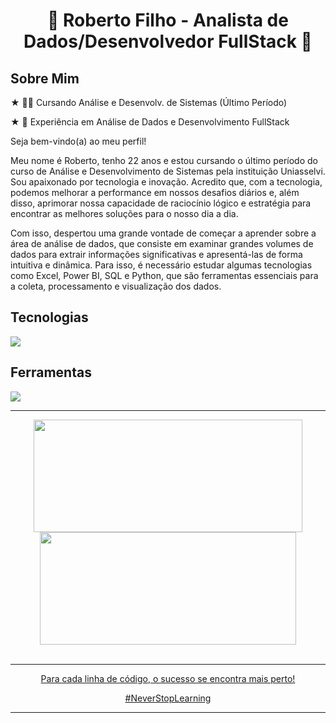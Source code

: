 <h1 align="center" display="inline">🚀 Roberto Filho - Analista de Dados/Desenvolvedor FullStack 🚀</h1>

## Sobre Mim

<p>★ 👨‍🎓 Cursando Análise e Desenvolv. de Sistemas (Último Período)</p>
<p>★ 💭 Experiência em Análise de Dados e Desenvolvimento FullStack</p>

Seja bem-vindo(a) ao meu perfil!

Meu nome é Roberto, tenho 22 anos e estou cursando o último período do curso de Análise e Desenvolvimento de Sistemas pela instituição Uniasselvi. Sou apaixonado por tecnologia e inovação. Acredito que, com a tecnologia, podemos melhorar a performance em nossos desafios diários e, além disso, aprimorar nossa capacidade de raciocínio lógico e estratégia para encontrar as melhores soluções para o nosso dia a dia.

Com isso, despertou uma grande vontade de começar a aprender sobre a área de análise de dados, que consiste em examinar grandes volumes de dados para extrair informações significativas e apresentá-las de forma intuitiva e dinâmica. Para isso, é necessário estudar algumas tecnologias como Excel, Power BI, SQL e Python, que são ferramentas essenciais para a coleta, processamento e visualização dos dados.

## Tecnologias

<p align="left">
  <a href="https://skillicons.dev">
    <img src="https://skillicons.dev/icons?i=html,css,tailwind,js,react,next,nodejs,nest,python" />
  </a>
</p>

## Ferramentas

<p align="left">
  <a href="https://skillicons.dev">
    <img src="https://skillicons.dev/icons?i=vscode,figma,github,vite,docker" />
  </a>
</p>

----

<div align="center" display="inline">
  <a href="https://github.com/eurcvf">
  <img height="180em" src="https://github-readme-stats.vercel.app/api?username=eurcvf&show_icons=true&theme=holi&include_all_commits=true&hide_border=true" width="430px"/>
  <img height="180em" src="https://github-readme-stats.vercel.app/api/top-langs/?username=eurcvf&layout=compact&langs_count=8&theme=holi&hide_border=true" width="410px"/>
</div>

<br />

----

<div align="center">
  <p>Para cada linha de código, o sucesso se encontra mais perto!</p>
  <p>#NeverStopLearning</p>
</div>

----


